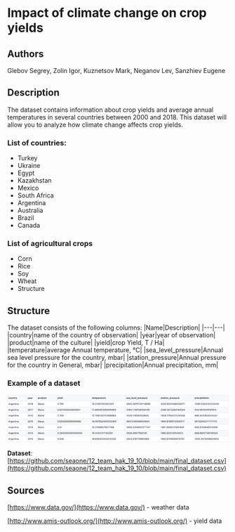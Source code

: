 # Impact of climate change on crop yields

## Authors
Glebov Segrey, Zolin Igor, Kuznetsov Mark, Neganov Lev, Sanzhiev Eugene

## Description

The dataset contains information about crop yields and average annual temperatures in several countries between 2000 and 2018. This dataset will allow you to analyze how climate change affects crop yields.

### List of countries:
- Turkey
- Ukraine
- Egypt
- Kazakhstan
- Mexico
- South Africa
- Argentina
- Australia
- Brazil
- Canada

### List of agricultural crops
- Corn
- Rice
- Soy
- Wheat
- Structure

## Structure
The dataset consists of the following columns:
|Name|Description|
|---|---|
|country|name of the country of observation|
|year|year of observation|
|product|name of the culture|
|yield|crop Yield, T / Ha|
|temperature|average Annual temperature, °C|
|sea_level_pressure|Annual sea level pressure for the country, mbar|
|station_pressure|Annual pressure for the country in General, mbar|
|precipitation|Annual precipitation, mm|

### Example of a dataset
![Example of a dataset](dataset_example.png)

**Dataset**: [https://github.com/seaone/12_team_hak_19_10/blob/main/final_dataset.csv](https://github.com/seaone/12_team_hak_19_10/blob/main/final_dataset.csv)

## Sources
[https://www.data.gov/](https://www.data.gov/) - weather data
 
[http://www.amis-outlook.org/](http://www.amis-outlook.org/) - yield data


